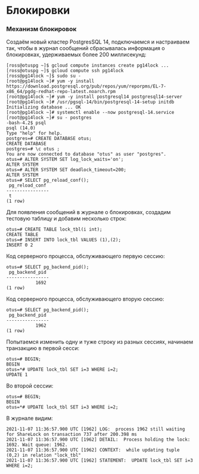 # Блокировки
### Механизм блокировок

Создаём новый кластер PostgresSQL 14, подключаемся и настраиваем так, чтобы в журнал сообщений сбрасывалась информация о блокировках, удерживаемых более 200 миллисекунд:
```console
[ross@otuspg ~]$ gcloud compute instances create pg14lock ...
[ross@otuspg ~]$ gcloud compute ssh pg14lock
[ross@pg14lock ~]$ sudo su -
[root@pg14lock ~]# yum -y install https://download.postgresql.org/pub/repos/yum/reporpms/EL-7-x86_64/pgdg-redhat-repo-latest.noarch.rpm
[root@pg14lock ~]# yum -y install postgresql14 postgresql14-server
[root@pg14lock ~]# /usr/pgsql-14/bin/postgresql-14-setup initdb
Initializing database ... OK
[root@pg14lock ~]# systemctl enable --now postgresql-14.service
[root@pg14lock ~]# su - postgres
-bash-4.2$ psql 
psql (14.0)
Type "help" for help.
postgres=# CREATE DATABASE otus;
CREATE DATABASE
postgres=# \c otus ;
You are now connected to database "otus" as user "postgres".
otus=# ALTER SYSTEM SET log_lock_waits='on';
ALTER SYSTEM
otus=# ALTER SYSTEM SET deadlock_timeout=200;
ALTER SYSTEM
otus=# SELECT pg_reload_conf();
 pg_reload_conf 
----------------
 t
(1 row)
```
Для появления сообщений в журнале о блокировках, создадим тестовую таблицу и добавим несколько строк:
```console
otus=# CREATE TABLE lock_tbl(i int);
CREATE TABLE
otus=# INSERT INTO lock_tbl VALUES (1),(2);
INSERT 0 2
```
Код серверного процесса, обслуживающего первую сессию:
```console
otus=# SELECT pg_backend_pid();
 pg_backend_pid 
----------------
           1692
(1 row)
```
Код серверного процесса, обслуживающего вторую сессию:
```console
otus=# SELECT pg_backend_pid();
 pg_backend_pid 
----------------
           1962
(1 row)
```
Попытаемся изменить одну и туже строку из разных сессиях, начинаем транзакцию в первой сесси:
```console
otus=# BEGIN;
BEGIN
otus=*# UPDATE lock_tbl SET i=3 WHERE i=2;
UPDATE 1
```
Во второй сессии:
```console
otus=# BEGIN;
BEGIN
otus=*# UPDATE lock_tbl SET i=3 WHERE i=2;
```
В журнале видим:
```console
2021-11-07 11:36:57.900 UTC [1962] LOG:  process 1962 still waiting for ShareLock on transaction 737 after 200.398 ms
2021-11-07 11:36:57.900 UTC [1962] DETAIL:  Process holding the lock: 1692. Wait queue: 1962.
2021-11-07 11:36:57.900 UTC [1962] CONTEXT:  while updating tuple (0,2) in relation "lock_tbl"
2021-11-07 11:36:57.900 UTC [1962] STATEMENT:  UPDATE lock_tbl SET i=3 WHERE i=2;
```
